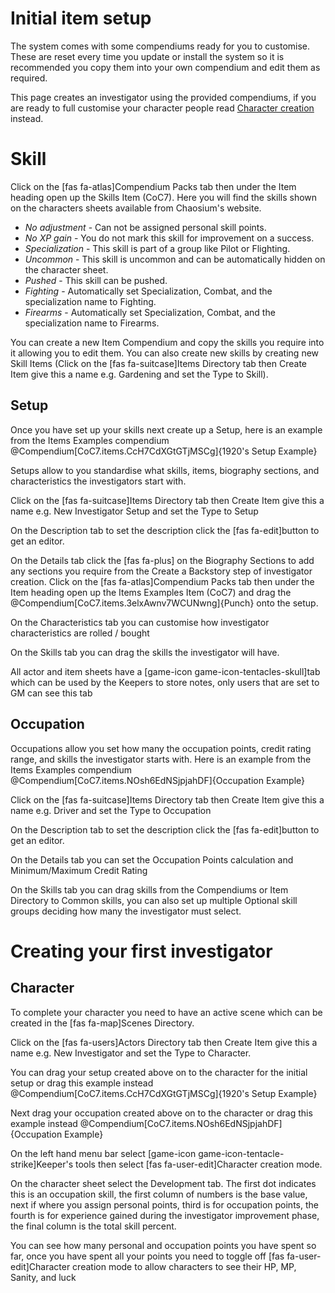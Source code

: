 # Initial item setup

The system comes with some compendiums ready for you to customise. These are reset every time you update or install the system so it is recommended you copy them into your own compendium and edit them as required.

This page creates an investigator using the provided compendiums, if you are ready to full customise your character people read [Character creation](character_creation.md) instead.

# Skill

Click on the [fas fa-atlas]Compendium Packs tab then under the Item heading open up the Skills Item (CoC7). Here you will find the skills shown on the characters sheets available from Chaosium's website.

- _No adjustment_ - Can not be assigned personal skill points.
- _No XP gain_ - You do not mark this skill for improvement on a success.
- _Specialization_ - This skill is part of a group like Pilot or Flighting.
- _Uncommon_ - This skill is uncommon and can be automatically hidden on the character sheet.
- _Pushed_ - This skill can be pushed.
- _Fighting_ - Automatically set Specialization, Combat, and the specialization name to Fighting.
- _Firearms_ - Automatically set Specialization, Combat, and the specialization name to Firearms.

You can create a new Item Compendium and copy the skills you require into it allowing you to edit them. You can also create new skills by creating new Skill Items (Click on the [fas fa-suitcase]Items Directory tab then Create Item give this a name e.g. Gardening and set the Type to Skill).

## Setup

Once you have set up your skills next create up a Setup, here is an example from the Items Examples compendium @Compendium[CoC7.items.CcH7CdXGtGTjMSCg]{1920's Setup Example}

Setups allow to you standardise what skills, items, biography sections, and characteristics the investigators start with.

Click on the [fas fa-suitcase]Items Directory tab then Create Item give this a name e.g. New Investigator Setup and set the Type to Setup

On the Description tab to set the description click the [fas fa-edit]button to get an editor.

On the Details tab click the [fas fa-plus] on the Biography Sections to add any sections you require from the Create a Backstory step of investigator creation. Click on the [fas fa-atlas]Compendium Packs tab then under the Item heading open up the Items Examples Item (CoC7) and drag the @Compendium[CoC7.items.3elxAwnv7WCUNwng]{Punch} onto the setup.

On the Characteristics tab you can customise how investigator characteristics are rolled / bought

On the Skills tab you can drag the skills the investigator will have.

All actor and item sheets have a [game-icon game-icon-tentacles-skull]tab which can be used by the Keepers to store notes, only users that are set to GM can see this tab

## Occupation

Occupations allow you set how many the occupation points, credit rating range, and skills the investigator starts with. Here is an example from the Items Examples compendium @Compendium[CoC7.items.NOsh6EdNSjpjahDF]{Occupation Example}

Click on the [fas fa-suitcase]Items Directory tab then Create Item give this a name e.g. Driver and set the Type to Occupation

On the Description tab to set the description click the [fas fa-edit]button to get an editor.

On the Details tab you can set the Occupation Points calculation and Minimum/Maximum Credit Rating

On the Skills tab you can drag skills from the Compendiums or Item Directory to Common skills, you can also set up multiple Optional skill groups deciding how many the investigator must select.

# Creating your first investigator

## Character

To complete your character you need to have an active scene which can be created in the [fas fa-map]Scenes Directory.

Click on the [fas fa-users]Actors Directory tab then Create Item give this a name e.g. New Investigator and set the Type to Character.

You can drag your setup created above on to the character for the initial setup or drag this example instead @Compendium[CoC7.items.CcH7CdXGtGTjMSCg]{1920's Setup Example}

Next drag your occupation created above on to the character or drag this example instead @Compendium[CoC7.items.NOsh6EdNSjpjahDF]{Occupation Example}

On the left hand menu bar select [game-icon game-icon-tentacle-strike]Keeper's tools then select [fas fa-user-edit]Character creation mode.

On the character sheet select the Development tab. The first dot indicates this is an occupation skill, the first column of numbers is the base value, next if where you assign personal points, third is for occupation points, the fourth is for experience gained during the investigator improvement phase, the final column is the total skill percent.

You can see how many personal and occupation points you have spent so far, once you have spent all your points you need to toggle off [fas fa-user-edit]Character creation mode to allow characters to see their HP, MP, Sanity, and luck
